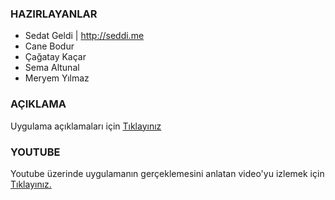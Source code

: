 ### HAZIRLAYANLAR

- Sedat Geldi | http://seddi.me
- Cane Bodur
- Çağatay Kaçar
- Sema Altunal
- Meryem Yılmaz

### AÇIKLAMA

Uygulama açıklamaları için [Tıklayınız](http://github.com/19bal/cv-code/tree/master/01-el_sikisma)

### YOUTUBE

Youtube üzerinde uygulamanın gerçeklemesini anlatan video'yu izlemek için [Tıklayınız.](http://www.youtube.com/watch?v=AHEStKJzAaM)

